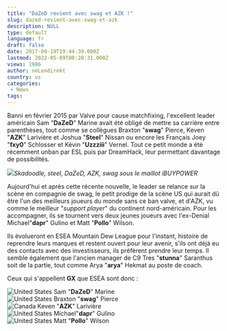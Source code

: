 ```yaml
---
title: "DaZeD revient avec swag et AZK !"
slug: dazed-revient-avec-swag-et-azk
description: NULL
type: default
language: fr
draft: false
date: 2017-09-10T19:44:39.000Z
lastmod: 2022-05-09T00:28:31.000Z
views: 1986
author: neLendirekt
country: us
categories:
 - News
tags:
---
```

Banni en février 2015 par Valve pour cause matchfixing, l'excellent leader américain Sam "**DaZeD**" Marine avait été obligé de mettre sa carrière entre parenthèses, tout comme se collègues Braxton "**swag**" Pierce, Keven "**AZK**" Larivière et Joshua "**Steel**" Nissan ou encore les Français Joey "**fxy0**" Schlosser et Kévin "**Uzzziii**" Vernel. Tout ce petit monde a été récemment unban par ESL puis par DreamHack, leur permettant davantage de possibilités.

![](https://flickshot-ue.s3.eu-west-2.amazonaws.com/flickshot/article/59b58f5d0a22f/images/xhPzBh4kBXZdFyF4BqvHlajzwMFKe1NFiAxVWcmG.jpeg)_Skadoodle, steel, DaZeD, AZK, swag sous le maillot iBUYPOWER_

Aujourd'hui et après cette récente nouvelle, le leader se relance sur la scène en compagnie de swag, le petit prodige de la scène US qui aurait dû être l'un des meilleurs joueurs du monde sans ce ban valve, et d'AZK, vu comme le meilleur "_support player_" du continent nord-américain. Pour les accompagner, ils se tournent vers deux jeunes joueurs avec l'ex-Denial Michael"**dapr**" Gulino et Matt "**Pollo**" Wilson.

Ils évolueront en ESEA Mountain Dew League pour l'instant, histoire de reprendre leurs marques et restent ouvert pour leur avenir, s'ils ont déjà eu des contacts avec des investisseurs, ils préfèrent prendre leur temps. Il semble également que l'ancien manager de C9 Tres "**stunna**" Saranthus soit de la partie, tout comme Arya "**arya**" Hekmat au poste de coach.

Ceux qui s'appellent **GX** que ESEA sont donc :

![United States](/images/countries/us.svg)⁠ Sam "**DaZeD**" Marine  
![United States](/images/countries/us.svg)⁠ Braxton "**swag**" Pierce  
![Canada](/images/countries/ca.svg)⁠ Keven "**AZK**" Larivière  
![United States](/images/countries/us.svg)⁠ Michael"**dapr**" Gulino  
![United States](/images/countries/us.svg)⁠ Matt "**Pollo**" Wilson
